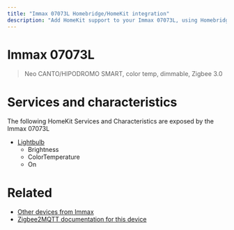 ```yaml
---
title: "Immax 07073L Homebridge/HomeKit integration"
description: "Add HomeKit support to your Immax 07073L, using Homebridge, Zigbee2MQTT and homebridge-z2m."
---
```

<!---
This file has been GENERATED using src/docgen/docgen.ts
DO NOT EDIT THIS FILE MANUALLY!
-->
# Immax 07073L
> Neo CANTO/HIPODROMO SMART, color temp, dimmable, Zigbee 3.0


# Services and characteristics
The following HomeKit Services and Characteristics are exposed by
the Immax 07073L

* [Lightbulb](../../light.md)
  * Brightness
  * ColorTemperature
  * On


# Related
* [Other devices from Immax](../index.md#immax)
* [Zigbee2MQTT documentation for this device](https://www.zigbee2mqtt.io/devices/07073L.html)